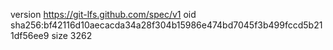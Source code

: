 version https://git-lfs.github.com/spec/v1
oid sha256:bf42116d10aecacda34a28f304b15986e474bd7045f3b499fccd5b211df56ee9
size 3262
